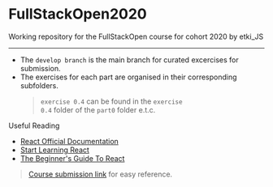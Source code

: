 # FullStackOpen2020

Working repository for the FullStackOpen course for cohort 2020 by etki_JS

<hr>

- The <code>develop branch</code> is the main branch for curated excercises for submission.
- The exercises for each part are organised in their corresponding subfolders.
  > <code>exercise 0.4</code> can be found in the <code>exercise 0.4</code> folder of the <code>part0</code> folder e.t.c.

Useful Reading

- [React Official Documentation](https://reactjs.org/docs/hello-world.html)
- [Start Learning React](https://egghead.io/courses/start-learning-react)
- [The Beginner's Guide To React](https://egghead.io/courses/the-beginner-s-guide-to-reactjs)

> [Course submission link](https://studies.cs.helsinki.fi/stats/courses/fullstackopen "FullStackOpen submission link") for easy reference.
